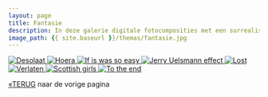 ```yaml
---
layout: page
title: Fantasie
description: In deze galerie digitale fotocomposities met een surrealistische betekenis. In this gallery digital composites with surrealistic content. Photoshop composities / composites. 
image_path: {{ site.baseurl }}/themas/fantasie.jpg
---
```


<section class="gallery-container">
 
  <a href="{{ site.baseurl }}/fantasie/image-1.jpg"  data-lightbox="fantasie" data-title="Desolaat">
    <img src="{{ site.baseurl }}/fantasie/thumb-1.jpg" alt="Desolaat">
  </a>
   <a href="{{ site.baseurl }}/fantasie/image-2.jpg"  data-lightbox="fantasie" data-title="Hoera">
    <img src="{{ site.baseurl }}/fantasie/thumb-2.jpg" alt="Hoera">
  </a>
   <a href="{{ site.baseurl }}/fantasie/image-3.jpg"  data-lightbox="fantasie" data-title="If is was so easy">
    <img src="{{ site.baseurl }}/fantasie/thumb-3.jpg" alt="If is was so easy">
  </a>
   <a href="{{ site.baseurl }}/fantasie/image-4.jpg" data-lightbox="fantasie" data-title="Jerry Uelsmann effect">
    <img src="{{ site.baseurl }}/fantasie/thumb-4.jpg" alt="Jerry Uelsmann effect">
    </a>
     <a href="{{ site.baseurl }}/fantasie/image-5.jpg"  data-lightbox="fantasie" data-title="Lost">
    <img src="{{ site.baseurl }}/fantasie/thumb-5.jpg" alt="Lost">
  </a>
   <a href="{{ site.baseurl }}/fantasie/image-6.jpg"  data-lightbox="fantasie" data-title="Verlaten">
    <img src="{{ site.baseurl }}/fantasie/thumb-6.jpg" alt="Verlaten">
  </a>
   <a href="{{ site.baseurl }}/fantasie/image-7.jpg"  data-lightbox="fantasie" data-title="Scottish girls">
    <img src="{{ site.baseurl }}/fantasie/thumb-7.jpg" alt="Scottish girls">
  </a>
   <a href="{{ site.baseurl }}/fantasie/image-8.jpg" data-lightbox="fantasie" data-title="To the end">
    <img src="{{ site.baseurl }}/fantasie/thumb-8.jpg" alt="To the end">
    </a>
 
</section>



[&laquo;TERUG](/portfolio/) naar de vorige pagina
